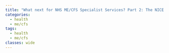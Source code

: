 ```yaml
---
title: "What next for NHS ME/CFS Specialist Services? Part 2: The NICE guideline"
categories:
  - health
  - me/cfs
tags:
  - health
  - me/cfs
classes: wide
---
```

